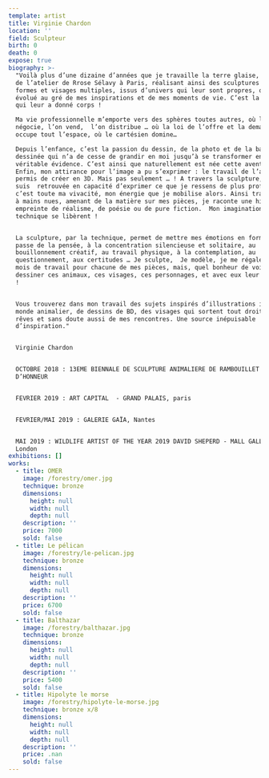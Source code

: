 ```yaml
---
template: artist
title: Virginie Chardon
location: ''
field: Sculpteur
birth: 0
death: 0
expose: true
biography: >-
  "Voilà plus d’une dizaine d’années que je travaille la terre glaise, au sein
  de l’atelier de Rrose Sélavy à Paris, réalisant ainsi des sculptures aux
  formes et visages multiples, issus d’univers qui leur sont propres, qui ont
  évolué au gré de mes inspirations et de mes moments de vie. C’est la passion
  qui leur a donné corps !

  Ma vie professionnelle m’emporte vers des sphères toutes autres, où l’on
  négocie, l’on vend,  l’on distribue … où la loi de l’offre et la demande
  occupe tout l’espace, où le cartésien domine… 

  Depuis l’enfance, c’est la passion du dessin, de la photo et de la bande
  dessinée qui n’a de cesse de grandir en moi jusqu’à se transformer en une
  véritable évidence. C’est ainsi que naturellement est née cette aventure. 
  Enfin, mon attirance pour l’image a pu s’exprimer : le travail de l’argile m’a
  permis de créer en 3D. Mais pas seulement … ! A travers la sculpture, je me
  suis  retrouvée en capacité d’exprimer ce que je ressens de plus profond :
  c’est toute ma vivacité, mon énergie que je mobilise alors. Ainsi travaillant
  à mains nues, amenant de la matière sur mes pièces, je raconte une histoire,
  empreinte de réalisme, de poésie ou de pure fiction.  Mon imagination, ma
  technique se libèrent ! 


  La sculpture, par la technique, permet de mettre mes émotions en formes. Je
  passe de la pensée, à la concentration silencieuse et solitaire, au
  bouillonnement créatif, au travail physique, à la contemplation, au
  questionnement, aux certitudes … Je sculpte,  Je modèle, je me régale !  Des
  mois de travail pour chacune de mes pièces, mais, quel bonheur de voir se
  dessiner ces animaux, ces visages, ces personnages, et avec eux leur histoire
  !


  Vous trouverez dans mon travail des sujets inspirés d’illustrations issus du
  monde animalier, de dessins de BD, des visages qui sortent tout droit de mes
  rêves et sans doute aussi de mes rencontres. Une source inépuisable
  d’inspiration."


  Virginie Chardon


  OCTOBRE 2018 : 13EME BIENNALE DE SCULPTURE ANIMALIERE DE RAMBOUILLET  - PRIX
  D’HONNEUR


  FEVRIER 2019 : ART CAPITAL  - GRAND PALAIS, paris


  FEVRIER/MAI 2019 : GALERIE GAÏA, Nantes


  MAI 2019 : WILDLIFE ARTIST OF THE YEAR 2019 DAVID SHEPERD - MALL GALLERIES,
  London
exhibitions: []
works:
  - title: OMER
    image: /forestry/omer.jpg
    technique: bronze
    dimensions:
      height: null
      width: null
      depth: null
    description: ''
    price: 7000
    sold: false
  - title: Le pélican
    image: /forestry/le-pelican.jpg
    technique: bronze
    dimensions:
      height: null
      width: null
      depth: null
    description: ''
    price: 6700
    sold: false
  - title: Balthazar
    image: /forestry/balthazar.jpg
    technique: bronze
    dimensions:
      height: null
      width: null
      depth: null
    description: ''
    price: 5400
    sold: false
  - title: Hipolyte le morse
    image: /forestry/hipolyte-le-morse.jpg
    technique: bronze x/8
    dimensions:
      height: null
      width: null
      depth: null
    description: ''
    price: .nan
    sold: false
---
```


